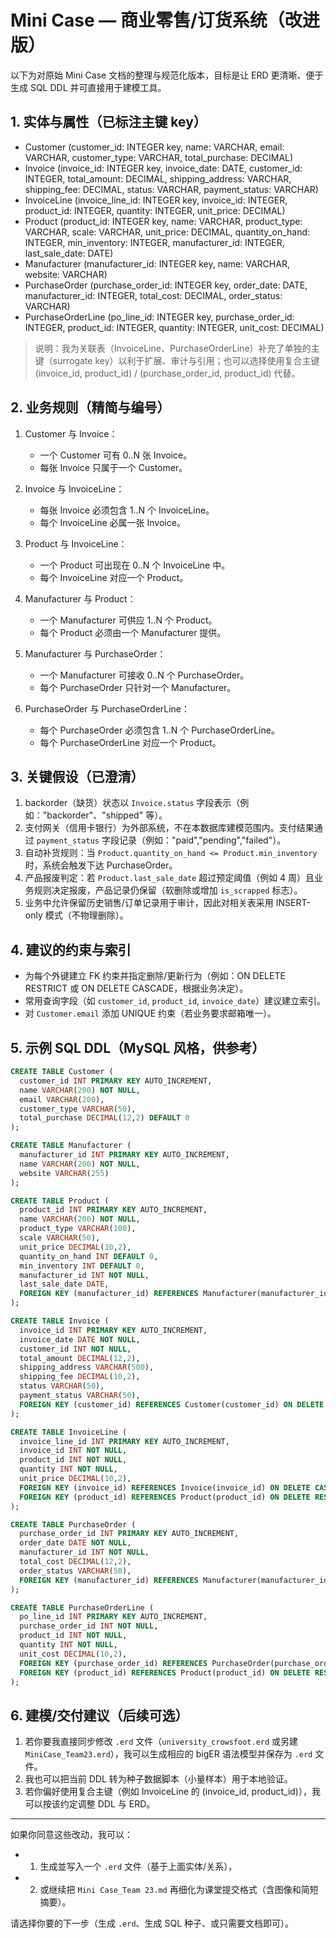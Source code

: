 # Mini Case — 商业零售/订货系统（改进版）

以下为对原始 Mini Case 文档的整理与规范化版本，目标是让 ERD 更清晰、便于生成 SQL DDL 并可直接用于建模工具。

## 1. 实体与属性（已标注主键 key）

- Customer (customer_id: INTEGER key, name: VARCHAR, email: VARCHAR, customer_type: VARCHAR, total_purchase: DECIMAL)
- Invoice (invoice_id: INTEGER key, invoice_date: DATE, customer_id: INTEGER, total_amount: DECIMAL, shipping_address: VARCHAR, shipping_fee: DECIMAL, status: VARCHAR, payment_status: VARCHAR)
- InvoiceLine (invoice_line_id: INTEGER key, invoice_id: INTEGER, product_id: INTEGER, quantity: INTEGER, unit_price: DECIMAL)
- Product (product_id: INTEGER key, name: VARCHAR, product_type: VARCHAR, scale: VARCHAR, unit_price: DECIMAL, quantity_on_hand: INTEGER, min_inventory: INTEGER, manufacturer_id: INTEGER, last_sale_date: DATE)
- Manufacturer (manufacturer_id: INTEGER key, name: VARCHAR, website: VARCHAR)
- PurchaseOrder (purchase_order_id: INTEGER key, order_date: DATE, manufacturer_id: INTEGER, total_cost: DECIMAL, order_status: VARCHAR)
- PurchaseOrderLine (po_line_id: INTEGER key, purchase_order_id: INTEGER, product_id: INTEGER, quantity: INTEGER, unit_cost: DECIMAL)

> 说明：我为关联表（InvoiceLine、PurchaseOrderLine）补充了单独的主键（surrogate key）以利于扩展、审计与引用；也可以选择使用复合主键 (invoice_id, product_id) / (purchase_order_id, product_id) 代替。

## 2. 业务规则（精简与编号）

1. Customer 与 Invoice：
   - 一个 Customer 可有 0..N 张 Invoice。
   - 每张 Invoice 只属于一个 Customer。

2. Invoice 与 InvoiceLine：
   - 每张 Invoice 必须包含 1..N 个 InvoiceLine。
   - 每个 InvoiceLine 必属一张 Invoice。

3. Product 与 InvoiceLine：
   - 一个 Product 可出现在 0..N 个 InvoiceLine 中。
   - 每个 InvoiceLine 对应一个 Product。

4. Manufacturer 与 Product：
   - 一个 Manufacturer 可供应 1..N 个 Product。
   - 每个 Product 必须由一个 Manufacturer 提供。

5. Manufacturer 与 PurchaseOrder：
   - 一个 Manufacturer 可接收 0..N 个 PurchaseOrder。
   - 每个 PurchaseOrder 只针对一个 Manufacturer。

6. PurchaseOrder 与 PurchaseOrderLine：
   - 每个 PurchaseOrder 必须包含 1..N 个 PurchaseOrderLine。
   - 每个 PurchaseOrderLine 对应一个 Product。

## 3. 关键假设（已澄清）

1. backorder（缺货）状态以 `Invoice.status` 字段表示（例如："backorder"、"shipped" 等）。
2. 支付网关（信用卡银行）为外部系统，不在本数据库建模范围内。支付结果通过 `payment_status` 字段记录（例如："paid","pending","failed"）。
3. 自动补货规则：当 `Product.quantity_on_hand <= Product.min_inventory` 时，系统会触发下达 PurchaseOrder。
4. 产品报废判定：若 `Product.last_sale_date` 超过预定阈值（例如 4 周）且业务规则决定报废，产品记录仍保留（软删除或增加 `is_scrapped` 标志）。
5. 业务中允许保留历史销售/订单记录用于审计，因此对相关表采用 INSERT-only 模式（不物理删除）。

## 4. 建议的约束与索引

- 为每个外键建立 FK 约束并指定删除/更新行为（例如：ON DELETE RESTRICT 或 ON DELETE CASCADE，根据业务决定）。
- 常用查询字段（如 `customer_id`, `product_id`, `invoice_date`）建议建立索引。
- 对 `Customer.email` 添加 UNIQUE 约束（若业务要求邮箱唯一）。

## 5. 示例 SQL DDL（MySQL 风格，供参考）

```sql
CREATE TABLE Customer (
  customer_id INT PRIMARY KEY AUTO_INCREMENT,
  name VARCHAR(200) NOT NULL,
  email VARCHAR(200),
  customer_type VARCHAR(50),
  total_purchase DECIMAL(12,2) DEFAULT 0
);

CREATE TABLE Manufacturer (
  manufacturer_id INT PRIMARY KEY AUTO_INCREMENT,
  name VARCHAR(200) NOT NULL,
  website VARCHAR(255)
);

CREATE TABLE Product (
  product_id INT PRIMARY KEY AUTO_INCREMENT,
  name VARCHAR(200) NOT NULL,
  product_type VARCHAR(100),
  scale VARCHAR(50),
  unit_price DECIMAL(10,2),
  quantity_on_hand INT DEFAULT 0,
  min_inventory INT DEFAULT 0,
  manufacturer_id INT NOT NULL,
  last_sale_date DATE,
  FOREIGN KEY (manufacturer_id) REFERENCES Manufacturer(manufacturer_id) ON DELETE RESTRICT
);

CREATE TABLE Invoice (
  invoice_id INT PRIMARY KEY AUTO_INCREMENT,
  invoice_date DATE NOT NULL,
  customer_id INT NOT NULL,
  total_amount DECIMAL(12,2),
  shipping_address VARCHAR(500),
  shipping_fee DECIMAL(10,2),
  status VARCHAR(50),
  payment_status VARCHAR(50),
  FOREIGN KEY (customer_id) REFERENCES Customer(customer_id) ON DELETE RESTRICT
);

CREATE TABLE InvoiceLine (
  invoice_line_id INT PRIMARY KEY AUTO_INCREMENT,
  invoice_id INT NOT NULL,
  product_id INT NOT NULL,
  quantity INT NOT NULL,
  unit_price DECIMAL(10,2),
  FOREIGN KEY (invoice_id) REFERENCES Invoice(invoice_id) ON DELETE CASCADE,
  FOREIGN KEY (product_id) REFERENCES Product(product_id) ON DELETE RESTRICT
);

CREATE TABLE PurchaseOrder (
  purchase_order_id INT PRIMARY KEY AUTO_INCREMENT,
  order_date DATE NOT NULL,
  manufacturer_id INT NOT NULL,
  total_cost DECIMAL(12,2),
  order_status VARCHAR(50),
  FOREIGN KEY (manufacturer_id) REFERENCES Manufacturer(manufacturer_id) ON DELETE RESTRICT
);

CREATE TABLE PurchaseOrderLine (
  po_line_id INT PRIMARY KEY AUTO_INCREMENT,
  purchase_order_id INT NOT NULL,
  product_id INT NOT NULL,
  quantity INT NOT NULL,
  unit_cost DECIMAL(10,2),
  FOREIGN KEY (purchase_order_id) REFERENCES PurchaseOrder(purchase_order_id) ON DELETE CASCADE,
  FOREIGN KEY (product_id) REFERENCES Product(product_id) ON DELETE RESTRICT
);
```

## 6. 建模/交付建议（后续可选）

1. 若你要我直接同步修改 `.erd` 文件（`university_crowsfoot.erd` 或另建 `MiniCase_Team23.erd`），我可以生成相应的 bigER 语法模型并保存为 `.erd` 文件。  
2. 我也可以把当前 DDL 转为种子数据脚本（小量样本）用于本地验证。  
3. 若你偏好使用复合主键（例如 InvoiceLine 的 (invoice_id, product_id)），我可以按该约定调整 DDL 与 ERD。

---

如果你同意这些改动，我可以：
- 1) 生成並写入一个 `.erd` 文件（基于上面实体/关系），
- 2) 或继续把 `Mini Case_Team 23.md` 再细化为课堂提交格式（含图像和简短摘要）。

请选择你要的下一步（生成 `.erd`、生成 SQL 种子、或只需要文档即可）。

